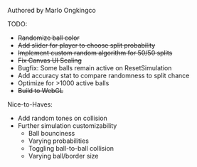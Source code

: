 Authored by Marlo Ongkingco

TODO:
- ~~Randomize ball color~~
- ~~Add slider for player to choose split probability~~
- ~~Implement custom random algorithm for 50/50 splits~~
- ~~Fix Canvas UI Scaling~~
- Bugfix: Some balls remain active on ResetSimulation
- Add accuracy stat to compare randomness to split chance
- Optimize for >1000 active balls
- ~~Build to WebGL~~

Nice-to-Haves:
- Add random tones on collision
- Further simulation customizability
    - Ball bounciness
    - Varying probabilities
    - Toggling ball-to-ball collision
    - Varying ball/border size